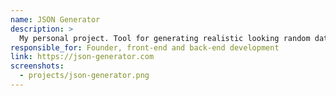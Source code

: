 ```yaml
---
name: JSON Generator
description: >
  My personal project. Tool for generating realistic looking random data for testing and API mocking.
responsible_for: Founder, front-end and back-end development
link: https://json-generator.com
screenshots:
  - projects/json-generator.png
---
```

